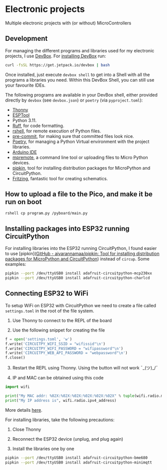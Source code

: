 # Electronic projects

Multiple electronic projects with (or without) MicroControllers

## Development

For managing the different programs and libraries used for my electronic projects, I use [DevBox](https://www.jetpack.io/devbox). For [installing DevBox](https://www.jetpack.io/devbox/docs/quickstart/#install-devbox) run:

```bash
curl -fsSL https://get.jetpack.io/devbox | bash
```

Once installed, just execute `devbox shell` to get into a Shell with all the programs a libraries you need. Within this DevBox Shell, you can still use your favourite IDEs.

The following programs are available in your DevBox shell, either provided directly by `devbox` (see `devbox.json`) or `poetry` (via `pyproject.toml`):

- [Thonny](https://thonny.org/)
- [ESPTool](https://github.com/espressif/esptool)
- Python 3.11.
- [Ruff](https://www.ruff.io/), for code formatting.
- [rshell](https://github.com/dhylands/rshell), for remote execution of Python files.
- [pre-commit](https://pre-commit.com/), for making sure that committed files look nice.
- [Poetry](https://python-poetry.org/), for managing a Python Virtual environment with the project libraries.
- [Arduino IDE](https://www.arduino.cc/en/software)
- [mpremote](https://github.com/micropython/micropython-lib/tree/master/mpremote), a command line tool or uploading files to Micro Python devices.
- [pipkin](https://github.com/aivarannamaa/pipkin), tool for installing distribution packages for MicroPython and CircuitPython.
- [Fritzing](https://fritzing.org/), fantastic tool for creating schematics.

## How to upload a file to the Pico, and make it be run on boot

```shell
rshell cp program.py /pyboard/main.py
```

## Installing packages into ESP32 running CircuitPython

For installing libraries into the ESP32 running CircuitPython, I found easier to use [pipkin]([GitHub - aivarannamaa/pipkin: Tool for installing distribution packages for MicroPython and CircuitPython](https://github.com/aivarannamaa/pipkin)) instead of `circup`. Some examples:

```bash
pipkin --port /dev/ttyUSB0 install adafruit-circuitpython-mcp230xx
pipkin --port /dev/ttyUSB0 install adafruit-circuitpython-charlcd
```

## Connecting ESP32 to WiFi

To setup WiFi on ESP32 with CircuitPython we need to create a file called `settings.toml` in the root of the file system.

1. Use Thonny to connect to the REPL of the board

2. Use the following snippet for creating the file

```python
f = open('settings.toml', 'w')
f.write('CIRCUITPY_WIFI_SSID = "wifissid"\n')
f.write('CIRCUITPY_WIFI_PASSWORD = "wifipassword"\n')
f.write('CIRCUITPY_WEB_API_PASSWORD = "webpassword"\n')
f.close()
```

3. Restart the REPL using Thonny. Using the button will not work ¯\_(ツ)\_/¯

4. IP and MAC can be obtained using this code

```python
import wifi

print("My MAC addr: %02X:%02X:%02X:%02X:%02X:%02X" % tuple(wifi.radio.mac_address))
print("My IP address is", wifi.radio.ipv4_address)
```

More details [here](https://learn.adafruit.com/circuitpython-with-esp32-quick-start/setting-up-web-workflow).

For installing libraries, take the following precautions:

1. Close Thonny

2. Reconnect the ESP32 device (unplug, and plug again)

3. Install the libraries one by one

```bash
pipkin --port /dev/ttyUSB0 install adafruit-circuitpython-bme680
pipkin --port /dev/ttyUSB0 install adafruit-circuitpython-minimqtt
```

